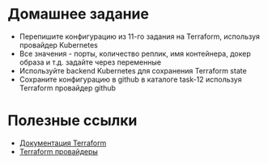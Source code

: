# Домашнее задание

- Перепишите конфигурацию из 11-го задания на Terraform, используя провайдер Kubernetes
- Все значения - порты, количество реплик, имя контейнера, докер образа и т.д. задайте через переменные
- Используйте backend Kubernetes для сохранения Terraform state
- Сохраните конфигурацию в github в каталоге task-12 используя Terraform провайдер github

# Полезные ссылки

- [Документация Terraform](https://www.terraform.io/docs)
- [Terraform провайдеры](https://registry.terraform.io/browse/providers)